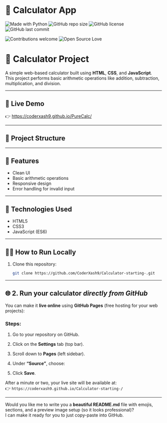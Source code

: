 # 🧮 Calculator App

![Made with Python](https://img.shields.io/badge/Made%20with-Python-3776AB?style=for-the-badge&logo=python&logoColor=white)
![GitHub repo size](https://img.shields.io/github/repo-size/your-username/your-repo-name?style=for-the-badge)
![GitHub license](https://img.shields.io/github/license/your-username/your-repo-name?style=for-the-badge)
![GitHub last commit](https://img.shields.io/github/last-commit/your-username/your-repo-name?style=for-the-badge)

![Contributions welcome](https://img.shields.io/badge/Contributions-welcome-brightgreen?style=for-the-badge)
![Open Source Love](https://img.shields.io/badge/Open%20Source-%E2%9D%A4-red?style=for-the-badge)



# 🧮 Calculator Project

A simple web-based calculator built using **HTML**, **CSS**, and **JavaScript**.  
This project performs basic arithmetic operations like addition, subtraction, multiplication, and division.

---

## 🚀 Live Demo
👉 https://coderxash9.github.io/PureCalc/

---

## 📂 Project Structure


---

## 🧠 Features
- Clean UI
- Basic arithmetic operations
- Responsive design
- Error handling for invalid input

---

## 🧰 Technologies Used
- HTML5
- CSS3
- JavaScript (ES6)

---

## 🏃‍♂️ How to Run Locally
1. Clone this repository:
   ```bash
   git clone https://github.com/CoderXash9/Calculator-starting-.git


---

## 🌐 2. Run your calculator *directly from GitHub*

You can make it **live online** using **GitHub Pages** (free hosting for your web projects):

### Steps:
1. Go to your repository on GitHub.
2. Click on the **Settings** tab (top bar).
3. Scroll down to **Pages** (left sidebar).
4. Under **“Source”**, choose:

5. Click **Save**.

After a minute or two, your live site will be available at:  
👉 `https://coderxash9.github.io/Calculator-starting-/`

---

Would you like me to write you a **beautiful README.md** file with emojis, sections, and a preview image setup (so it looks professional)?  
I can make it ready for you to just copy-paste into GitHub.

